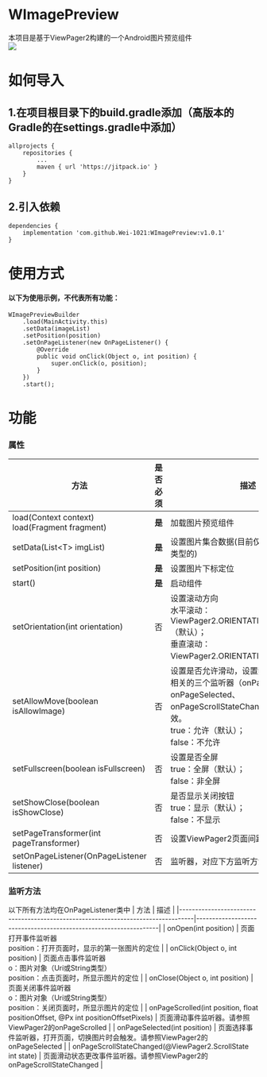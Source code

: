 # WImagePreview
本项目是基于ViewPager2构建的一个Android图片预览组件\
[![](https://jitpack.io/v/Wei-1021/WImagePreview.svg)](https://jitpack.io/#Wei-1021/WImagePreview)

# 如何导入
## 1.在项目根目录下的build.gradle添加（高版本的Gradle的在settings.gradle中添加）
```
allprojects {
    repositories {
        ...
        maven { url 'https://jitpack.io' }
    }
}
```
## 2.引入依赖
```
dependencies {
    implementation 'com.github.Wei-1021:WImagePreview:v1.0.1'
}
```

# 使用方式
#### 以下为使用示例，不代表所有功能：
```
WImagePreviewBuilder
    .load(MainActivity.this)
    .setData(imageList)
    .setPosition(position)
    .setOnPageListener(new OnPageListener() {
        @Override
        public void onClick(Object o, int position) {
            super.onClick(o, position);
        }
    })
    .start();
```

# 功能
### 属性
| 方法                                                | 是否必须     | 描述                                                                                                                       |
|---------------------------------------------------|----------|--------------------------------------------------------------------------------------------------------------------------|
| load(Context context)<br/>load(Fragment fragment) | <b>是</b> | 加载图片预览组件                                                                                                                 |
| setData(List\<T\> imgList)                        | <b>是</b> | 设置图片集合数据(目前仅支持Uri和String类型的)                                                                                             |
| setPosition(int position)                         | <b>是</b> | 设置图片下标定位                                                                                                                 |
| start()                                           | <b>是</b> | 启动组件                                                                                                                     |
| setOrientation(int orientation)                   | 否        | 设置滚动方向<br/>水平滚动：ViewPager2.ORIENTATION_HORIZONTAL（默认）；<br/>垂直滚动：ViewPager2.ORIENTATION_VERTICAL。                         |
| setAllowMove(boolean isAllowImage)                | 否        | 设置是否允许滑动，设置禁止滑动后，与之相关的三个监听器（onPageScrolled、onPageSelected、onPageScrollStateChanged）将无法生效。<br/>true：允许（默认）；<br/>false：不允许 |
| setFullscreen(boolean isFullscreen)               | 否        | 设置是否全屏<br/>true：全屏（默认）；<br/>false：非全屏                                                                                    |
| setShowClose(boolean isShowClose)                 | 否        | 是否显示关闭按钮<br/>true：显示（默认）；<br/>false：不显示                                                                                  |
| setPageTransformer(int pageTransformer)           | 否        | 设置ViewPager2页面间距（默认为10）                                                                                                  |
| setOnPageListener(OnPageListener listener)           | 否        | 监听器，对应下方监听方法                                                                                               |

### 监听方法 
以下所有方法均在OnPageListener类中
| 方法                                                                               | 描述                                                               |
|----------------------------------------------------------------------------------|------------------------------------------------------------------|
| onOpen(int position)                                                             | 页面打开事件监听器<br/> position：打开页面时，显示的第一张图片的定位                        |
| onClick(Object o, int position)                                                  | 页面点击事件监听器<br/>o：图片对象（Uri或String类型） <br/> position：点击页面时，所显示图片的定位 |
| onClose(Object o, int position)                                                  | 页面关闭事件监听器<br/>o：图片对象（Uri或String类型） <br/> position：关闭页面时，所显示图片的定位 |
| onPageScrolled(int position, float positionOffset, @Px int positionOffsetPixels) | 页面滑动事件监听器。请参照ViewPager2的onPageScrolled                           |
| onPageSelected(int position)                                                     | 页面选择事件监听器，打开页面，切换图片时会触发。请参照ViewPager2的onPageSelected             |
| onPageScrollStateChanged(@ViewPager2.ScrollState int state)                      | 页面滑动状态更改事件监听器。请参照ViewPager2的onPageScrollStateChanged             |
